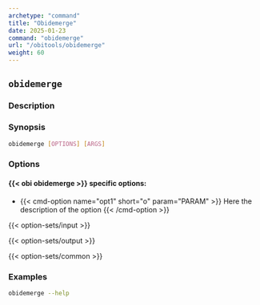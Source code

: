 ```yaml
---
archetype: "command"
title: "Obidemerge"
date: 2025-01-23
command: "obidemerge"
url: "/obitools/obidemerge"
weight: 60
---
```


## `obidemerge`

### Description 



### Synopsis

```bash
obidemerge [OPTIONS] [ARGS]
```

### Options

#### {{< obi obidemerge >}} specific options:

- {{< cmd-option name="opt1" short="o" param="PARAM" >}}
  Here the description of the option
  {{< /cmd-option >}}

{{< option-sets/input >}}

{{< option-sets/output >}}

{{< option-sets/common >}}

### Examples

```bash
obidemerge --help
```
